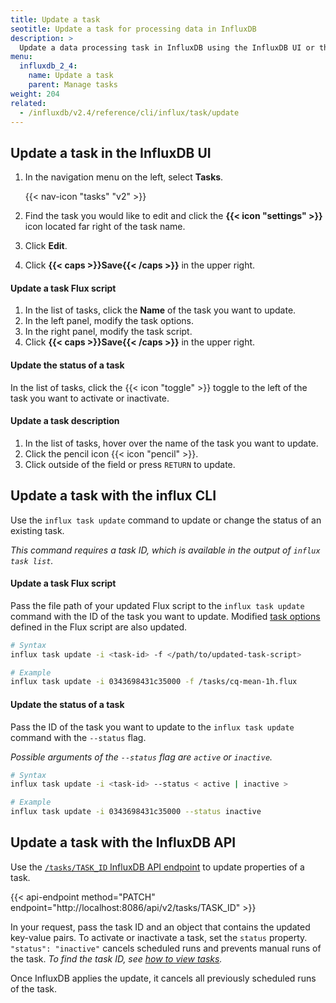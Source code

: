 ```yaml
---
title: Update a task
seotitle: Update a task for processing data in InfluxDB
description: >
  Update a data processing task in InfluxDB using the InfluxDB UI or the `influx` CLI.
menu:
  influxdb_2_4:
    name: Update a task
    parent: Manage tasks
weight: 204
related:
  - /influxdb/v2.4/reference/cli/influx/task/update
---
```


## Update a task in the InfluxDB UI
1. In the navigation menu on the left, select **Tasks**.

    {{< nav-icon "tasks" "v2" >}}

2. Find the task you would like to edit and click the **{{< icon "settings" >}}** icon located far right of the task name.
3. Click **Edit**.
4. Click **{{< caps >}}Save{{< /caps >}}** in the upper right.

#### Update a task Flux script
1. In the list of tasks, click the **Name** of the task you want to update.
2. In the left panel, modify the task options.
3. In the right panel, modify the task script.
4. Click **{{< caps >}}Save{{< /caps >}}** in the upper right.

#### Update the status of a task
In the list of tasks, click the {{< icon "toggle" >}} toggle to the left of the
task you want to activate or inactivate.

#### Update a task description
1. In the list of tasks, hover over the name of the task you want to update.
2. Click the pencil icon {{< icon "pencil" >}}.
3. Click outside of the field or press `RETURN` to update.

## Update a task with the influx CLI
Use the `influx task update` command to update or change the status of an existing task.

_This command requires a task ID, which is available in the output of `influx task list`._

#### Update a task Flux script
Pass the file path of your updated Flux script to the `influx task update` command
with the ID of the task you want to update.
Modified [task options](/influxdb/v2.4/process-data/task-options) defined in the Flux
script are also updated.

```sh
# Syntax
influx task update -i <task-id> -f </path/to/updated-task-script>
```

```sh
# Example
influx task update -i 0343698431c35000 -f /tasks/cq-mean-1h.flux
```

#### Update the status of a task
Pass the ID of the task you want to update to the `influx task update`
command with the `--status` flag.

_Possible arguments of the `--status` flag are `active` or `inactive`._

```sh
# Syntax
influx task update -i <task-id> --status < active | inactive >
```

```sh
# Example
influx task update -i 0343698431c35000 --status inactive
```

## Update a task with the InfluxDB API
Use the [`/tasks/TASK_ID`
InfluxDB API endpoint](/influxdb/v2.4/api/#operation/PatchTasksID) to update properties of a task.

{{< api-endpoint method="PATCH" endpoint="http://localhost:8086/api/v2/tasks/TASK_ID" >}}

In your request, pass the task ID and an object that contains the updated key-value pairs.
To activate or inactivate a task, set the `status` property.
`"status": "inactive"` cancels scheduled runs and prevents manual runs of the task.
_To find the task ID, see [how to view tasks](/influxdb/v2.4/process-data/manage-tasks/view-tasks/)._

Once InfluxDB applies the update, it cancels all previously scheduled runs of the task.
